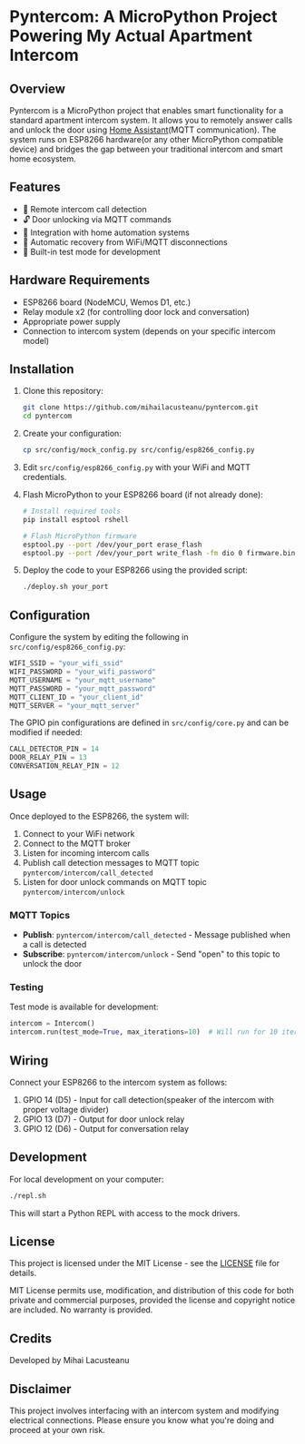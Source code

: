 # Pyntercom: A MicroPython Project Powering My Actual Apartment Intercom

## Overview

Pyntercom is a MicroPython project that enables smart functionality for a standard apartment intercom system. It allows you to remotely answer calls and unlock the door using [Home Assistant](https://www.home-assistant.io/)(MQTT communication). The system runs on ESP8266 hardware(or any other MicroPython compatible device) and bridges the gap between your traditional intercom and smart home ecosystem.

## Features

- 📱 Remote intercom call detection
- 🔓 Door unlocking via MQTT commands
- 🔌 Integration with home automation systems
- 🔄 Automatic recovery from WiFi/MQTT disconnections
- 🧪 Built-in test mode for development

## Hardware Requirements

- ESP8266 board (NodeMCU, Wemos D1, etc.)
- Relay module x2 (for controlling door lock and conversation)
- Appropriate power supply
- Connection to intercom system (depends on your specific intercom model)

## Installation

1. Clone this repository:

   ```bash
   git clone https://github.com/mihailacusteanu/pyntercom.git
   cd pyntercom
   ```

2. Create your configuration:

   ```bash
   cp src/config/mock_config.py src/config/esp8266_config.py
   ```

3. Edit `src/config/esp8266_config.py` with your WiFi and MQTT credentials.

4. Flash MicroPython to your ESP8266 board (if not already done):

   ```bash
   # Install required tools
   pip install esptool rshell
   
   # Flash MicroPython firmware
   esptool.py --port /dev/your_port erase_flash
   esptool.py --port /dev/your_port write_flash -fm dio 0 firmware.bin
   ```

5. Deploy the code to your ESP8266 using the provided script:

   ```bash
   ./deploy.sh your_port
   ```

## Configuration

Configure the system by editing the following in `src/config/esp8266_config.py`:

```python
WIFI_SSID = "your_wifi_ssid"
WIFI_PASSWORD = "your_wifi_password"
MQTT_USERNAME = "your_mqtt_username" 
MQTT_PASSWORD = "your_mqtt_password"
MQTT_CLIENT_ID = "your_client_id"
MQTT_SERVER = "your_mqtt_server"
```

The GPIO pin configurations are defined in `src/config/core.py` and can be modified if needed:

```python
CALL_DETECTOR_PIN = 14
DOOR_RELAY_PIN = 13
CONVERSATION_RELAY_PIN = 12
```

## Usage

Once deployed to the ESP8266, the system will:

1. Connect to your WiFi network
2. Connect to the MQTT broker
3. Listen for incoming intercom calls
4. Publish call detection messages to MQTT topic `pyntercom/intercom/call_detected`
5. Listen for door unlock commands on MQTT topic `pyntercom/intercom/unlock`

### MQTT Topics

- **Publish**: `pyntercom/intercom/call_detected` - Message published when a call is detected
- **Subscribe**: `pyntercom/intercom/unlock` - Send "open" to this topic to unlock the door

### Testing

Test mode is available for development:

```python
intercom = Intercom()
intercom.run(test_mode=True, max_iterations=10)  # Will run for 10 iterations only
```

## Wiring

Connect your ESP8266 to the intercom system as follows:

1. GPIO 14 (D5) - Input for call detection(speaker of the intercom with proper voltage divider)
2. GPIO 13 (D7) - Output for door unlock relay
3. GPIO 12 (D6) - Output for conversation relay

## Development

For local development on your computer:

```bash
./repl.sh
```

This will start a Python REPL with access to the mock drivers.

## License

This project is licensed under the MIT License - see the [LICENSE](LICENSE) file for details.

MIT License permits use, modification, and distribution of this code for both private and commercial purposes, provided the license and copyright notice are included. No warranty is provided.

## Credits

Developed by Mihai Lacusteanu

## Disclaimer

This project involves interfacing with an intercom system and modifying electrical connections. Please ensure you know what you're doing and proceed at your own risk.
